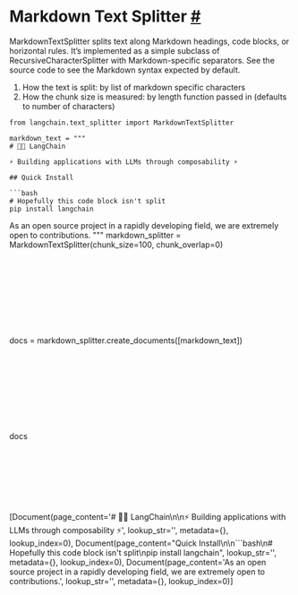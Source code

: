 


 Markdown Text Splitter
 [#](#markdown-text-splitter "Permalink to this headline")
===================================================================================



 MarkdownTextSplitter splits text along Markdown headings, code blocks, or horizontal rules. It’s implemented as a simple subclass of RecursiveCharacterSplitter with Markdown-specific separators. See the source code to see the Markdown syntax expected by default.
 


1. How the text is split: by list of markdown specific characters
2. How the chunk size is measured: by length function passed in (defaults to number of characters)







```
from langchain.text_splitter import MarkdownTextSplitter

```










```
markdown_text = """
# 🦜️🔗 LangChain

⚡ Building applications with LLMs through composability ⚡

## Quick Install

```bash
# Hopefully this code block isn't split
pip install langchain
```

As an open source project in a rapidly developing field, we are extremely open to contributions.
"""
markdown_splitter = MarkdownTextSplitter(chunk_size=100, chunk_overlap=0)

```










```
docs = markdown_splitter.create_documents([markdown_text])

```










```
docs

```








```
[Document(page_content='# 🦜️🔗 LangChain\n\n⚡ Building applications with LLMs through composability ⚡', lookup_str='', metadata={}, lookup_index=0),
 Document(page_content="Quick Install\n\n```bash\n# Hopefully this code block isn't split\npip install langchain", lookup_str='', metadata={}, lookup_index=0),
 Document(page_content='As an open source project in a rapidly developing field, we are extremely open to contributions.', lookup_str='', metadata={}, lookup_index=0)]

```








